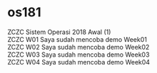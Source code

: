 # os181
ZCZC Sistem Operasi 2018 Awal (1)  
ZCZC W01 Saya sudah mencoba demo Week01  
ZCZC W02 Saya sudah mencoba demo Week02  
ZCZC W03 Saya sudah mencoba demo Week03  
ZCZC W04 Saya sudah mencoba demo Week04  
